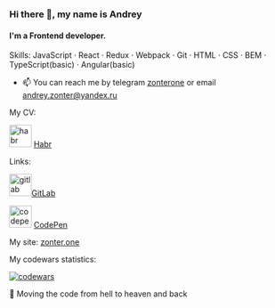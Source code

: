 
### Hi there 👋, my name is Andrey
#### I'm a Frontend developer.

Skills: JavaScript · React · Redux · Webpack · Git · HTML · CSS · BEM · TypeScript(basic) · Angular(basic)

- 📫 You can reach me by telegram [zonterone](https://t.me/zonterone) or email andrey.zonter@yandex.ru 

My CV:

[<img src='https://cdn.jsdelivr.net/npm/simple-icons@3.0.1/icons/habr.svg' alt='habr' height='40'>](https://career.habr.com/zonterone) <a href='https://career.habr.com/zonterone' target='_blank'> Habr </a>

Links:

[<img src='https://cdn.jsdelivr.net/npm/simple-icons@3.0.1/icons/gitlab.svg' alt='gitlab' height='40'>](https://gitlab.com/zonter)<a href='https://gitlab.com/zonter' target='_blank'>GitLab</a>

[<img src='https://cdn.jsdelivr.net/npm/simple-icons@3.0.1/icons/codepen.svg' alt='codepen' height='40'>](https://codepen.io/https://codepen.io/zonterone)
<a href='https://codepen.io/https://codepen.io/zonterone' target='_blank'>CodePen</a>

My site: <a href='https://zonter.one' target='_blank'>zonter.one</a>

My codewars statistics:

[<img src='https://www.codewars.com/users/zonterone/badges/large' alt='codewars'>](https://www.codewars.com/users/zonterone)


👹 Moving the code from hell to heaven and back
